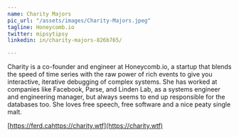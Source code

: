 ```yaml
---
name: Charity Majors
pic_url: "/assets/images/Charity-Majors.jpeg"
tagline: Honeycomb.io
twitter: mipsytipsy
linkedin: in/charity-majors-826b765/

---
```

Charity is a co-founder and engineer at Honeycomb.io, a startup that blends the speed of time series with the raw power of rich events to give you interactive, iterative debugging of complex systems. She has worked at companies like Facebook, Parse, and Linden Lab, as a systems engineer and engineering manager, but always seems to end up responsible for the databases too. She loves free speech, free software and a nice peaty single malt.

[https://ferd.cahttps://charity.wtf](https://charity.wtf)
